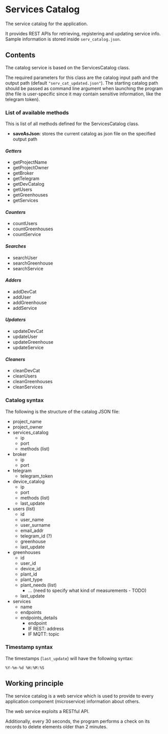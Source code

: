# Services Catalog

The service catalog for the application.

It provides REST APIs for retrieving, registering and updating service info.
Sample information is stored inside `serv_catalog.json`.

## Contents

The catalog service is based on the ServicesCatalog class.

The required parameters for this class are the catalog input path and the output path (default `"serv_cat_updated.json"`). The starting catalog path should be passed as command line argument when launching the program (the file is user-specific since it may contain sensitive information, like the telegram token).

### List of available methods

This is  list of all methods defined for the ServicesCatalog class.

* **saveAsJson**: stores the current catalog as json file on the specified output path

#### ***Getters***

* getProjectName
* getProjectOwner
* getBroker
* getTelegram
* getDevCatalog
* getUsers
* getGreenhouses
* getServices

#### ***Counters***

* countUsers
* countGreenhouses
* countService

#### ***Searches***

* searchUser
* searchGreenhouse
* searchService

#### ***Adders***

* addDevCat
* addUser
* addGreenhouse
* addService

#### ***Updaters***

* updateDevCat
* updateUser
* updateGreenhouse
* updateService

#### ***Cleaners***

* cleanDevCat
* cleanUsers
* cleanGreenhouses
* cleanServices

### **Catalog syntax**

The following is the structure of the catalog JSON file:

* project_name
* project_owner
* services_catalog
  * ip
  * port
  * methods (list)
* broker
  * ip
  * port
* telegram
  * telegram_token
* device_catalog
  * ip
  * port
  * methods (list)
  * last_update
* users (list)
  * id
  * user_name
  * user_surname
  * email_addr
  * telegram_id (?)
  * greenhouse
  * last_update
* greenhouses
  * id
  * user_id
  * device_id
  * plant_id
  * plant_type
  * plant_needs (list)
    * ... (need to specify what kind of measurements - TODO)
  * last_update
* services
  * name
  * endpoints
  * endpoints_details
    * endpoint
    * IF REST: address
    * IF MQTT: topic

### **Timestamp syntax**

The timestamps  (`last_update`) will have the following syntax:

    %Y-%m-%d %H:%M:%S

## Working principle

The service catalog is a web service which is used to provide to every application component (microservice) information about others.

The web service exploits a RESTful API.

Additionally, every 30 seconds, the program performs a check on its records to delete elements older than 2 minutes.
